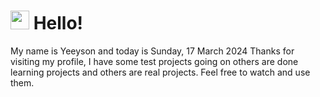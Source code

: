  <h1>
    <img src="https://emojis.slackmojis.com/emojis/images/1643510097/45343/hi.gif?1643510097" width="30"/> 
    Hello!
 </h1>
 <p>
    My name is Yeeyson and today is Sunday, 17 March 2024
    Thanks for visiting my profile, I have some test projects going on others are done learning projects and others are real projects.
    Feel free to watch and use them.
 </p>